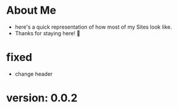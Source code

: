 # About Me

- here's a quick representation of how most of my Sites look like.
- Thanks for staying here! 💜

# fixed
- change header

# version: 0.0.2
